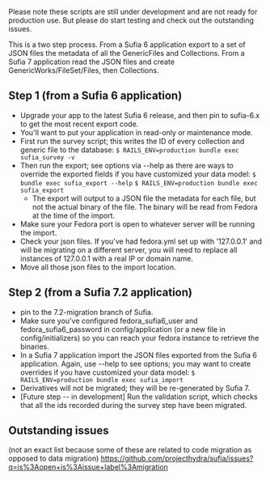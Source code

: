 Please note these scripts are still under development and are not ready for production use. But please do start testing and check out the outstanding issues. 

This is a two step process. From a Sufia 6 application export to a set of JSON files the metadata of all the GenericFiles and Collections. From a Sufia 7 application read the JSON files and create GenericWorks/FileSet/Files, then Collections. 

## Step 1 (from a Sufia 6 application)
- Upgrade your app to the latest Sufia 6 release, and then pin to sufia-6.x to get the most recent export code.
- You'll want to put your application in read-only or maintenance mode.
- First run the survey script; this writes the ID of every collection and generic file to the database:
`$ RAILS_ENV=production bundle exec sufia_survey -v`
- Then run the export; see options via --help as there are ways to override the exported fields if you have customized your data model:
`$ bundle exec sufia_export --help`
`$ RAILS_ENV=production bundle exec sufia_export`
  - The export will output to a JSON file the metadata for each file, but not the actual binary of the file. The binary will be read from Fedora at the time of the import.
- Make sure your Fedora port is open to whatever server will be running the import.
- Check your json files. If you've had fedora.yml set up with '127.0.0.1' and will be migrating on a different server, you will need to replace all instances of 127.0.0.1 with a real IP or domain name.
- Move all those json files to the import location.

## Step 2 (from a Sufia 7.2 application)
- pin to the 7.2-migration branch of Sufia.
- Make sure you've configured fedora_sufia6_user and fedora_sufia6_password in config/application (or a new file in config/initializers) so you can reach your fedora instance to retrieve the binaries.
- In a Sufia 7 application import the JSON files exported from the Sufia 6 application. Again, use --help to see options; you may want to create overrides if you have customized your data model:
`$ RAILS_ENV=production bundle exec sufia_import`
- Derivatives will not be migrated; they will be re-generated by Sufia 7.
- [Future step -- in development] Run the validation script, which checks that all the ids recorded during the survey step have been migrated.


## Outstanding issues
(not an exact list because some of these are related to code migration as opposed to data migration)
https://github.com/projecthydra/sufia/issues?q=is%3Aopen+is%3Aissue+label%3Amigration